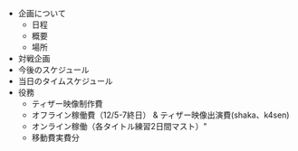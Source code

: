 * 企画について
	* 日程
	* 概要
	* 場所
* 対戦企画
* 今後のスケジュール
* 当日のタイムスケジュール
* 役務
	* ティザー映像制作費
	* オフライン稼働費（12/5-7終日） & ティザー映像出演費(shaka、k4sen) 
	* オンライン稼働（各タイトル練習2日間マスト）"
	* 移動費実費分